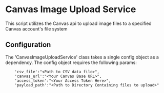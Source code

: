 # Canvas Image Upload Service
This script utilizes the Canvas api to upload image files to a specified Canvas account's file system


## Configuration
The 'CanvasImageUploadService' class takes a single config object as a dependency. The config object requires the following params:


        'csv_file':"<Path to CSV data file>",
        'canvas_url':"<Your Canvas Base URL>",
        'access_token':"<Your Access Token Here>",
        'payload_path':"<Path to Directory Containing files to upload>"

